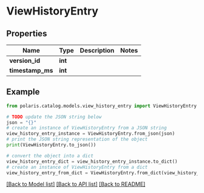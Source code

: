 <!--

 Copyright (c) 2024 Snowflake Computing Inc.
 
 Licensed under the Apache License, Version 2.0 (the "License");
 you may not use this file except in compliance with the License.
 You may obtain a copy of the License at
 
      http://www.apache.org/licenses/LICENSE-2.0
 
 Unless required by applicable law or agreed to in writing, software
 distributed under the License is distributed on an "AS IS" BASIS,
 WITHOUT WARRANTIES OR CONDITIONS OF ANY KIND, either express or implied.
 See the License for the specific language governing permissions and
 limitations under the License.

-->
# ViewHistoryEntry

## Properties

Name | Type | Description | Notes
------------ | ------------- | ------------- | -------------
**version_id** | **int** |  | 
**timestamp_ms** | **int** |  | 

## Example

```python
from polaris.catalog.models.view_history_entry import ViewHistoryEntry

# TODO update the JSON string below
json = "{}"
# create an instance of ViewHistoryEntry from a JSON string
view_history_entry_instance = ViewHistoryEntry.from_json(json)
# print the JSON string representation of the object
print(ViewHistoryEntry.to_json())

# convert the object into a dict
view_history_entry_dict = view_history_entry_instance.to_dict()
# create an instance of ViewHistoryEntry from a dict
view_history_entry_from_dict = ViewHistoryEntry.from_dict(view_history_entry_dict)
```
[[Back to Model list]](../README.md#documentation-for-models) [[Back to API list]](../README.md#documentation-for-api-endpoints) [[Back to README]](../README.md)


